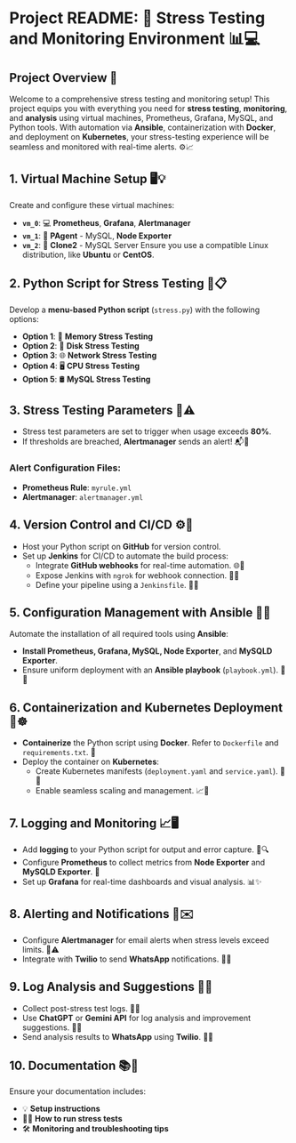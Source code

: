 # Project README: 🚀 Stress Testing and Monitoring Environment 📊💻
## Project Overview 🌟
Welcome to a comprehensive stress testing and monitoring setup! This project equips you with everything you need for **stress testing**, **monitoring**, and **analysis** using virtual machines, Prometheus, Grafana, MySQL, and Python tools. With automation via **Ansible**, containerization with **Docker**, and deployment on **Kubernetes**, your stress-testing experience will be seamless and monitored with real-time alerts. ⚙️📈
## 1. Virtual Machine Setup 🖥️💡
Create and configure these virtual machines:
- **`vm_0`**: 💻 **Prometheus**, **Grafana**, **Alertmanager**
- **`vm_1`**: 🐧 **PAgent** - MySQL, **Node Exporter**
- **`vm_2`**: 🐧 **Clone2** - MySQL Server
Ensure you use a compatible Linux distribution, like **Ubuntu** or **CentOS**.
## 2. Python Script for Stress Testing 🐍📋
Develop a **menu-based Python script** (`stress.py`) with the following options:
- **Option 1**: 🧠 **Memory Stress Testing**
- **Option 2**: 💽 **Disk Stress Testing**
- **Option 3**: 🌐 **Network Stress Testing**
- **Option 4**: 🖥️ **CPU Stress Testing**
- **Option 5**: 🛢️ **MySQL Stress Testing**
## 3. Stress Testing Parameters 🔧⚠️
- Stress test parameters are set to trigger when usage exceeds **80%**.
- If thresholds are breached, **Alertmanager** sends an alert! 📬🚨
### Alert Configuration Files:
- **Prometheus Rule**: `myrule.yml`
- **Alertmanager**: `alertmanager.yml`
## 4. Version Control and CI/CD ⚙️🔄
- Host your Python script on **GitHub** for version control. 
- Set up **Jenkins** for CI/CD to automate the build process:
  - Integrate **GitHub webhooks** for real-time automation. 🌐🔗
  - Expose Jenkins with `ngrok` for webhook connection. 🚀🔗
  - Define your pipeline using a `Jenkinsfile`. 📁✅
## 5. Configuration Management with Ansible 🤖📝
Automate the installation of all required tools using **Ansible**:
- **Install Prometheus, Grafana, MySQL, Node Exporter**, and **MySQLD Exporter**.
- Ensure uniform deployment with an **Ansible playbook** (`playbook.yml`). 📄🔧
## 6. Containerization and Kubernetes Deployment 🐳☸️
- **Containerize** the Python script using **Docker**. Refer to `Dockerfile` and `requirements.txt`. 📝
- Deploy the container on **Kubernetes**:
  - Create Kubernetes manifests (`deployment.yaml` and `service.yaml`). 📄✨
  - Enable seamless scaling and management. 📈🔄
## 7. Logging and Monitoring 📈🖥️
- Add **logging** to your Python script for output and error capture. 📝🔍
- Configure **Prometheus** to collect metrics from **Node Exporter** and **MySQLD Exporter**. 📡
- Set up **Grafana** for real-time dashboards and visual analysis. 📊✨
## 8. Alerting and Notifications 📢✉️
- Configure **Alertmanager** for email alerts when stress levels exceed limits. 📧⚠️
- Integrate with **Twilio** to send **WhatsApp** notifications. 📱💬
## 9. Log Analysis and Suggestions 📝🔎
- Collect post-stress test logs. 📂🔄
- Use **ChatGPT** or **Gemini API** for log analysis and improvement suggestions. 🤖💡
- Send analysis results to **WhatsApp** using **Twilio**. 📲🚀
## 10. Documentation 📚📝
Ensure your documentation includes:
- 💡 **Setup instructions**
- 🏃‍♂️ **How to run stress tests**
- 🛠️ **Monitoring and troubleshooting tips**
